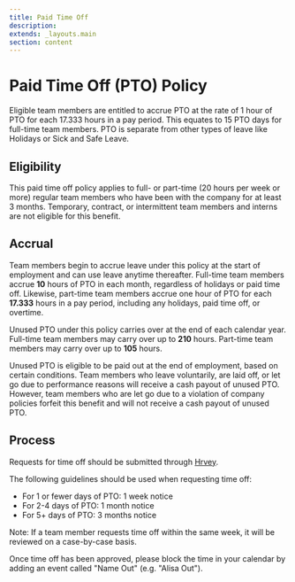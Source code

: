 ```yaml
---
title: Paid Time Off
description:
extends: _layouts.main
section: content
---
```


# Paid Time Off (PTO) Policy

Eligible team members are entitled to accrue PTO at the rate of 1 hour of PTO for each 17.333 hours in a pay period. This equates to 15 PTO days for full-time team members. PTO is separate from other types of leave like Holidays or Sick and Safe Leave.

## Eligibility

This paid time off policy applies to full- or part-time (20 hours per week or more) regular team members who have been with the company for at least 3 months. Temporary, contract, or intermittent team members and interns are not eligible for this benefit.

## Accrual

Team members begin to accrue leave under this policy at the start of employment and can use leave anytime thereafter. Full-time team members accrue __10__ hours of PTO in each month, regardless of holidays or paid time off. Likewise, part-time team members accrue one hour of PTO for each __17.333__ hours in a pay period, including any holidays, paid time off, or overtime.

Unused PTO under this policy carries over at the end of each calendar year. Full-time team members may carry over up to __210__ hours. Part-time team members may carry over up to __105__ hours.

Unused PTO is eligible to be paid out at the end of employment, based on certain conditions. Team members who leave voluntarily, are laid off, or let go due to performance reasons will receive a cash payout of unused PTO. However, team members who are let go due to a violation of company policies forfeit this benefit and will not receive a cash payout of unused PTO.

## Process

Requests for time off should be submitted through [Hrvey](https://www.hrvey.com/dashboard).

The following guidelines should be used when requesting time off:

- For 1 or fewer days of PTO: 1 week notice
- For 2-4 days of PTO: 1 month notice
- For 5+ days of PTO: 3 months notice

Note: If a team member requests time off within the same week, it will be reviewed on a case-by-case basis.

Once time off has been approved, please block the time in your calendar by adding an event called "Name Out" (e.g. "Alisa Out").
